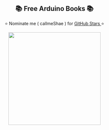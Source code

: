<h2 align="center"> 📚 Free Arduino Books 📚</h2>

<p align="center"> ⭐ Nominate me ( callmeShae ) for <a href="https://stars.github.com/nominate/"> GitHub Stars </a>⭐

<p align="center"><img src="https://content.arduino.cc/assets/arduino_logo_1200x630-01.png" width=300/></p>
